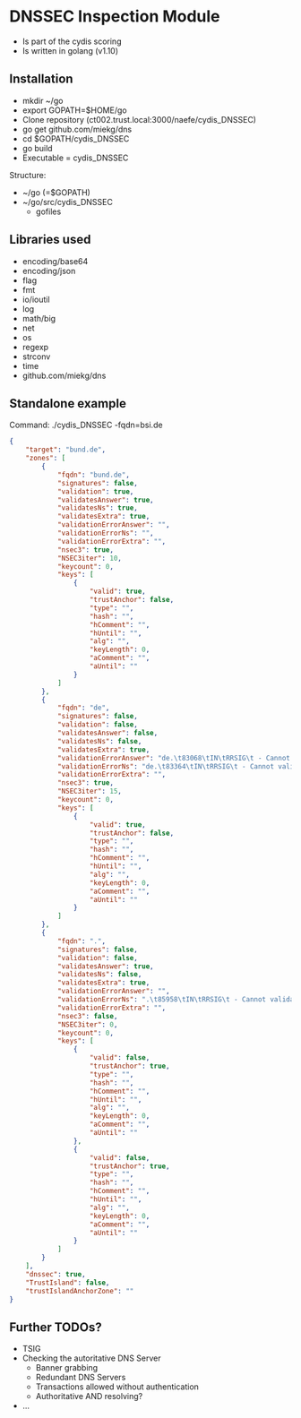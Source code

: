 # DNSSEC Inspection Module

* Is part of the cydis scoring
* Is written in golang (v1.10)

## Installation

* mkdir ~/go
* export GOPATH=$HOME/go
* Clone repository (ct002.trust.local:3000/naefe/cydis_DNSSEC)
* go get github.com/miekg/dns
* cd $GOPATH/cydis_DNSSEC
* go build
* Executable = cydis_DNSSEC

Structure:
* ~/go (=$GOPATH)
* ~/go/src/cydis_DNSSEC
    * gofiles

## Libraries used

* encoding/base64
* encoding/json
* flag
* fmt
* io/ioutil
* log
* math/big
* net
* os
* regexp
* strconv
* time
* github.com/miekg/dns

## Standalone example

Command: ./cydis_DNSSEC -fqdn=bsi.de

``` json
{
    "target": "bund.de",
    "zones": [
        {
            "fqdn": "bund.de",
            "signatures": false,
            "validation": true,
            "validatesAnswer": true,
            "validatesNs": true,
            "validatesExtra": true,
            "validationErrorAnswer": "",
            "validationErrorNs": "",
            "validationErrorExtra": "",
            "nsec3": true,
            "NSEC3iter": 10,
            "keycount": 0,
            "keys": [
                {
                    "valid": true,
                    "trustAnchor": false,
                    "type": "",
                    "hash": "",
                    "hComment": "",
                    "hUntil": "",
                    "alg": "",
                    "keyLength": 0,
                    "aComment": "",
                    "aUntil": ""
                }
            ]
        },
        {
            "fqdn": "de",
            "signatures": false,
            "validation": false,
            "validatesAnswer": false,
            "validatesNs": false,
            "validatesExtra": true,
            "validationErrorAnswer": "de.\t83068\tIN\tRRSIG\t - Cannot validate the siganture cryptographically",
            "validationErrorNs": "de.\t83364\tIN\tRRSIG\t - Cannot validate the siganture cryptographically",
            "validationErrorExtra": "",
            "nsec3": true,
            "NSEC3iter": 15,
            "keycount": 0,
            "keys": [
                {
                    "valid": true,
                    "trustAnchor": false,
                    "type": "",
                    "hash": "",
                    "hComment": "",
                    "hUntil": "",
                    "alg": "",
                    "keyLength": 0,
                    "aComment": "",
                    "aUntil": ""
                }
            ]
        },
        {
            "fqdn": ".",
            "signatures": false,
            "validation": false,
            "validatesAnswer": true,
            "validatesNs": false,
            "validatesExtra": true,
            "validationErrorAnswer": "",
            "validationErrorNs": ".\t85958\tIN\tRRSIG\t - Cannot validate the siganture cryptographically",
            "validationErrorExtra": "",
            "nsec3": false,
            "NSEC3iter": 0,
            "keycount": 0,
            "keys": [
                {
                    "valid": false,
                    "trustAnchor": true,
                    "type": "",
                    "hash": "",
                    "hComment": "",
                    "hUntil": "",
                    "alg": "",
                    "keyLength": 0,
                    "aComment": "",
                    "aUntil": ""
                },
                {
                    "valid": false,
                    "trustAnchor": true,
                    "type": "",
                    "hash": "",
                    "hComment": "",
                    "hUntil": "",
                    "alg": "",
                    "keyLength": 0,
                    "aComment": "",
                    "aUntil": ""
                }
            ]
        }
    ],
    "dnssec": true,
    "TrustIsland": false,
    "trustIslandAnchorZone": ""
}
```

## Further TODOs?

* TSIG
* Checking the autoritative DNS Server
    * Banner grabbing
    * Redundant DNS Servers
    * Transactions allowed without authentication
    * Authoritative AND resolving?
* ...